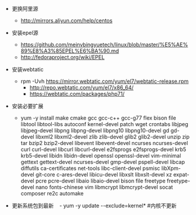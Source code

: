 
- 更换阿里源
  - http://mirrors.aliyun.com/help/centos
  
- 安装epel源
  - https://github.com/meinvbingyuetech/linux/blob/master/%E5%AE%89%E8%A3%85EPEL%E6%BA%90.md
  - http://fedoraproject.org/wiki/EPEL

- 安装webtatic
  - rpm -Uvh https://mirror.webtatic.com/yum/el7/webtatic-release.rpm
    - http://repo.webtatic.com/yum/el7/x86_64/
    - https://webtatic.com/packages/php71/


- 安装必要扩展
    - yum -y install make cmake gcc gcc-c++ gcc-g77 flex bison file libtool libtool-libs autoconf kernel-devel patch wget crontabs libjpeg libjpeg-devel libpng libpng-devel libpng10 libpng10-devel gd gd-devel libxml2 libxml2-devel zlib zlib-devel glib2 glib2-devel unzip zip tar bzip2 bzip2-devel libevent libevent-devel ncurses ncurses-devel curl curl-devel libcurl libcurl-devel e2fsprogs e2fsprogs-devel krb5 krb5-devel libidn libidn-devel openssl openssl-devel vim-minimal gettext gettext-devel ncurses-devel gmp-devel pspell-devel libcap diffutils ca-certificates net-tools libc-client-devel psmisc libXpm-devel git-core c-ares-devel libicu-devel libxslt libxslt-devel xz expat-devel pcre pcre-devel libaio libaio-devel bison file freetype freetype-devel nano fonts-chinese vim libmcrypt libmcrypt-devel socat composer re2c automake

- 更新系统包到最新
    - yum -y update --exclude=kernel* #内核不更新
